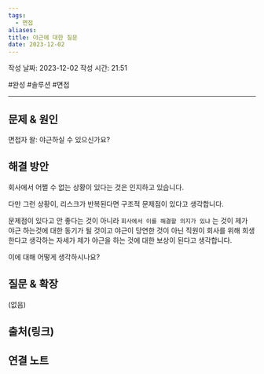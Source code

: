 ```yaml
---
tags:
  - 면접
aliases: 
title: 야근에 대한 질문
date: 2023-12-02
---
```

작성 날짜: 2023-12-02
작성 시간: 21:51

#완성 #솔루션 #면접

----

## 문제 & 원인

면접자 왈: 야근하실 수 있으신가요?
## 해결 방안

회사에서 어쩔 수 없는 상황이 있다는 것은 인지하고 있습니다.

다만 그런 상황이, 리스크가 반복된다면 구조적 문제점이 있다고 생각합니다.

문제점이 있다고 안 좋다는 것이 아니라 `회사에서 이를 해결할 의지가 있냐` 는 것이 제가 야근 하는것에 대한 동기가 될 것이고 야근이 당연한 것이 아닌 직원이 회사를 위해 희생한다고 생각하는 자세가 제가 야근을 하는 것에 대한 보상이 된다고 생각합니다.

이에 대해 어떻게 생각하시나요?
## 질문 & 확장

(없음)

## 출처(링크)


## 연결 노트
